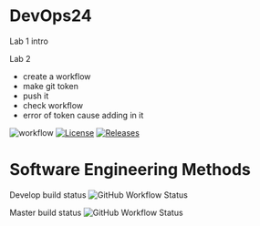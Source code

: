 # DevOps24

Lab 1 intro

Lab 2
- create a workflow
- make git token 
- push it
- check workflow
- error of token cause adding in it

![workflow](https://github.com/AungChan40685540/DevOps24/actions/workflows/main.yml/badge.svg)
[![License](https://img.shields.io/badge/License-Apache_2.0-blue.svg)](https://opensource.org/licenses/Apache-2.0)
[![Releases](https://img.shields.io/github/release/AungChan40685540/sem/all.svg?style=flat-square)](https://github.com/AungChan40685540/sem/releases)

# Software Engineering Methods

Develop build status ![GitHub Workflow Status](https://img.shields.io/github/actions/workflow/status/AungChan40685540/DevOps24/main.yml?branch=develop&style=flat-square)

Master build status ![GitHub Workflow Status](https://img.shields.io/github/actions/workflow/status/AungChan40685540/DevOps24/main.yml?branch=master&style=flat-square)
